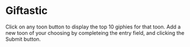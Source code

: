 # Giftastic
Click on any toon button to display the top 10 giphies for that toon.  Add a new toon of your choosing by completeing the entry field, and clicking the Submit button.
